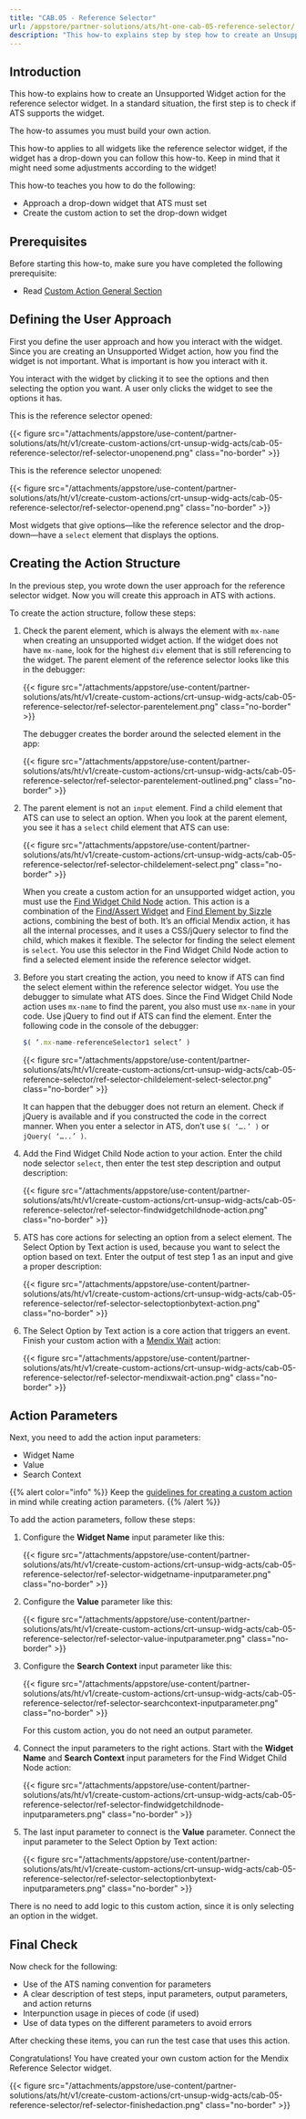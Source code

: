 ```yaml
---
title: "CAB.05 - Reference Selector"
url: /appstore/partner-solutions/ats/ht-one-cab-05-reference-selector/
description: "This how-to explains step by step how to create an Unsupported Widget action for the Mendix Reference Selector widget."
---
```


## Introduction

This how-to explains how to create an Unsupported Widget action for the reference selector widget. In a standard situation, the first step is to check if ATS supports the widget. 

The how-to assumes you must build your own action.

This how-to applies to all widgets like the reference selector widget, if the widget has a drop-down you can follow this how-to. Keep in mind that it might need some adjustments according to the widget!

This how-to teaches you how to do the following:

* Approach a drop-down widget that ATS must set
* Create the custom action to set the drop-down widget

## Prerequisites

Before starting this how-to, make sure you have completed the following prerequisite:
 
* Read [Custom Action General Section](/appstore/partner-solutions/ats/ht-one-custom-action-general/)

## Defining the User Approach

First you define the user approach and how you interact with the widget. Since you are creating an Unsupported Widget action, how you find the widget is not important. What is important is how you interact with it.

You interact with the widget by clicking it to see the options and then selecting the option you want. A user only clicks the widget to see the options it has.

This is the reference selector opened:

{{< figure src="/attachments/appstore/use-content/partner-solutions/ats/ht/v1/create-custom-actions/crt-unsup-widg-acts/cab-05-reference-selector/ref-selector-unopenend.png" class="no-border" >}}

This is the reference selector unopened:

{{< figure src="/attachments/appstore/use-content/partner-solutions/ats/ht/v1/create-custom-actions/crt-unsup-widg-acts/cab-05-reference-selector/ref-selector-openend.png" class="no-border" >}}

Most widgets that give options—like the reference selector and the drop-down—have a `select` element that displays the options.

## Creating the Action Structure

In the previous step, you wrote down the user approach for the reference selector widget. Now you will create this approach in ATS with actions.

To create the action structure, follow these steps:

1. Check the parent element, which is always the element with `mx-name` when creating an unsupported widget action. If the widget does not have `mx-name`, look for the highest `div` element that is still referencing to the widget. The parent element of the reference selector looks like this in the debugger:

    {{< figure src="/attachments/appstore/use-content/partner-solutions/ats/ht/v1/create-custom-actions/crt-unsup-widg-acts/cab-05-reference-selector/ref-selector-parentelement.png" class="no-border" >}}

    The debugger creates the border around the selected element in the app:

    {{< figure src="/attachments/appstore/use-content/partner-solutions/ats/ht/v1/create-custom-actions/crt-unsup-widg-acts/cab-05-reference-selector/ref-selector-parentelement-outlined.png" class="no-border" >}}

2. The parent element is not an `input` element. Find a child element that ATS can use to select an option. When you look at the parent element, you see it has a `select` child element that ATS can use:

    {{< figure src="/attachments/appstore/use-content/partner-solutions/ats/ht/v1/create-custom-actions/crt-unsup-widg-acts/cab-05-reference-selector/ref-selector-childelement-select.png" class="no-border" >}}

    When you create a custom action for an unsupported widget action, you must use the [Find Widget Child Node](/appstore/partner-solutions/ats/rg-one-find-widget-child-node/) action. This action is a combination of the [Find/Assert Widget](/appstore/partner-solutions/ats/rg-one-findassert-widget/) and [Find Element by Sizzle](/appstore/partner-solutions/ats/rg-one-find-element-by-sizzle/) actions, combining the best of both. It’s an official Mendix action, it has all the internal processes, and it uses a CSS/jQuery selector to find the child, which makes it flexible. The selector for finding the select element is `select`. You use this selector in the Find Widget Child Node action to find a selected element inside the reference selector widget.

3. Before you start creating the action, you need to know if ATS can find the select element within the reference selector widget. You use the debugger to simulate what ATS does. Since the Find Widget Child Node action uses `mx-name` to find the parent, you also must use `mx-name` in your code. Use jQuery to find out if ATS can find the element. Enter the following code in the console of the debugger:

    ```javascript
    $( ‘.mx-name-referenceSelector1 select’ )
    ```

    {{< figure src="/attachments/appstore/use-content/partner-solutions/ats/ht/v1/create-custom-actions/crt-unsup-widg-acts/cab-05-reference-selector/ref-selector-childelement-select-selector.png" class="no-border" >}}

    It can happen that the debugger does not return an element. Check if jQuery is available and if you constructed the code in the correct manner. When you enter a selector in ATS, don’t use `$( ‘….’ )` or `jQuery( ‘…..’ )`.

4. Add the Find Widget Child Node action to your action. Enter the child node selector `select`, then enter the test step description and output description:

    {{< figure src="/attachments/appstore/use-content/partner-solutions/ats/ht/v1/create-custom-actions/crt-unsup-widg-acts/cab-05-reference-selector/ref-selector-findwidgetchildnode-action.png" class="no-border" >}}

5. ATS has core actions for selecting an option from a select element. The Select Option by Text action is used, because you want to select the option based on text. Enter the output of test step 1 as an input and give a proper description:

    {{< figure src="/attachments/appstore/use-content/partner-solutions/ats/ht/v1/create-custom-actions/crt-unsup-widg-acts/cab-05-reference-selector/ref-selector-selectoptionbytext-action.png" class="no-border" >}}

6. The Select Option by Text action is a core action that triggers an event. Finish your custom action with a [Mendix Wait](/appstore/partner-solutions/ats/rg-one-mendix-wait/) action:

    {{< figure src="/attachments/appstore/use-content/partner-solutions/ats/ht/v1/create-custom-actions/crt-unsup-widg-acts/cab-05-reference-selector/ref-selector-mendixwait-action.png" class="no-border" >}}

## Action Parameters

Next, you need to add the action input parameters:

* Widget Name
* Value
* Search Context

{{% alert color="info" %}}
Keep the [guidelines for creating a custom action](/appstore/partner-solutions/ats/ht-one-guidelines-custom-action/) in mind while creating action parameters. 
{{% /alert %}}

To add the action parameters, follow these steps:

1. Configure the **Widget Name** input parameter like this:

    {{< figure src="/attachments/appstore/use-content/partner-solutions/ats/ht/v1/create-custom-actions/crt-unsup-widg-acts/cab-05-reference-selector/ref-selector-widgetname-inputparameter.png" class="no-border" >}}

2. Configure the **Value** parameter like this:

    {{< figure src="/attachments/appstore/use-content/partner-solutions/ats/ht/v1/create-custom-actions/crt-unsup-widg-acts/cab-05-reference-selector/ref-selector-value-inputparameter.png" class="no-border" >}}

3. Configure the **Search Context** input parameter like this:

    {{< figure src="/attachments/appstore/use-content/partner-solutions/ats/ht/v1/create-custom-actions/crt-unsup-widg-acts/cab-05-reference-selector/ref-selector-searchcontext-inputparameter.png" class="no-border" >}}

    For this custom action, you do not need an output parameter.

4. Connect the input parameters to the right actions. Start with the **Widget Name** and **Search Context** input parameters for the Find Widget Child Node action:

    {{< figure src="/attachments/appstore/use-content/partner-solutions/ats/ht/v1/create-custom-actions/crt-unsup-widg-acts/cab-05-reference-selector/ref-selector-findwidgetchildnode-inputparameters.png" class="no-border" >}}

5. The last input parameter to connect is the **Value** parameter. Connect the input parameter to the Select Option by Text action:

    {{< figure src="/attachments/appstore/use-content/partner-solutions/ats/ht/v1/create-custom-actions/crt-unsup-widg-acts/cab-05-reference-selector/ref-selector-selectoptionbytext-inputparameters.png" class="no-border" >}}

There is no need to add logic to this custom action, since it is only selecting an option in the widget.

## Final Check

Now check for the following:

* Use of the ATS naming convention for parameters
* A clear description of test steps, input parameters, output parameters, and action returns
* Interpunction usage in pieces of code (if used)
* Use of data types on the different parameters to avoid errors

After checking these items, you can run the test case that uses this action.

Congratulations! You have created your own custom action for the Mendix Reference Selector widget.

{{< figure src="/attachments/appstore/use-content/partner-solutions/ats/ht/v1/create-custom-actions/crt-unsup-widg-acts/cab-05-reference-selector/ref-selector-finishedaction.png" class="no-border" >}}
